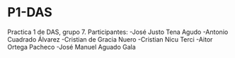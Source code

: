 # P1-DAS
Practica 1 de DAS, grupo 7.
Participantes:
  -José Justo Tena Agudo
  -Antonio Cuadrado Álvarez
  -Cristian de Gracia Nuero
  -Cristian Nicu Terci
  -Aitor Ortega Pacheco
  -José Manuel Aguado Gala
